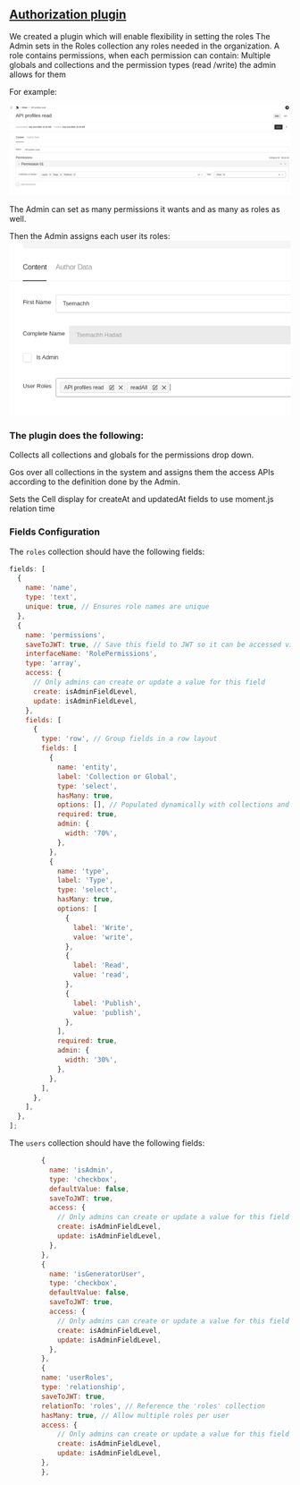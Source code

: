 ## [Authorization plugin](./src/index.ts)

We created a plugin which will enable flexibility in setting the roles
The Admin sets in the Roles collection any roles needed in the organization.
A role contains permissions, when each permission can contain:
Multiple globals and collections and the permission types (read /write) the admin allows for them

For example:

![img.png](./images/img.png)

The Admin can set as many permissions it wants and as many as roles as well.

Then the Admin assigns each user its roles:
![img_1.png](./images/img_1.png)

### The plugin does the following:

Collects all collections and globals for the permissions drop down.

Gos over all collections in the system and assigns them the access APIs according to the definition done by the Admin.

Sets the Cell display for createAt and updatedAt fields to use moment.js relation time

### Fields Configuration

The `roles` collection should have the following fields:

```javascript
fields: [
  {
    name: 'name',
    type: 'text',
    unique: true, // Ensures role names are unique
  },
  {
    name: 'permissions',
    saveToJWT: true, // Save this field to JWT so it can be accessed via `req.user`
    interfaceName: 'RolePermissions',
    type: 'array',
    access: {
      // Only admins can create or update a value for this field
      create: isAdminFieldLevel,
      update: isAdminFieldLevel,
    },
    fields: [
      {
        type: 'row', // Group fields in a row layout
        fields: [
          {
            name: 'entity',
            label: 'Collection or Global',
            type: 'select',
            hasMany: true,
            options: [], // Populated dynamically with collections and globals
            required: true,
            admin: {
              width: '70%',
            },
          },
          {
            name: 'type',
            label: 'Type',
            type: 'select',
            hasMany: true,
            options: [
              {
                label: 'Write',
                value: 'write',
              },
              {
                label: 'Read',
                value: 'read',
              },
              {
                label: 'Publish',
                value: 'publish',
              },
            ],
            required: true,
            admin: {
              width: '30%',
            },
          },
        ],
      },
    ],
  },
];
```

The `users` collection should have the following fields:

```javascript
        {
          name: 'isAdmin',
          type: 'checkbox',
          defaultValue: false,
          saveToJWT: true,
          access: {
            // Only admins can create or update a value for this field
            create: isAdminFieldLevel,
            update: isAdminFieldLevel,
          },
        },
        {
          name: 'isGeneratorUser',
          type: 'checkbox',
          defaultValue: false,
          saveToJWT: true,
          access: {
            // Only admins can create or update a value for this field
            create: isAdminFieldLevel,
            update: isAdminFieldLevel,
          },
        },
        {
        name: 'userRoles',
        type: 'relationship',
        saveToJWT: true,
        relationTo: 'roles', // Reference the 'roles' collection
        hasMany: true, // Allow multiple roles per user
        access: {
            // Only admins can create or update a value for this field
            create: isAdminFieldLevel,
            update: isAdminFieldLevel,
        },
        },
```
